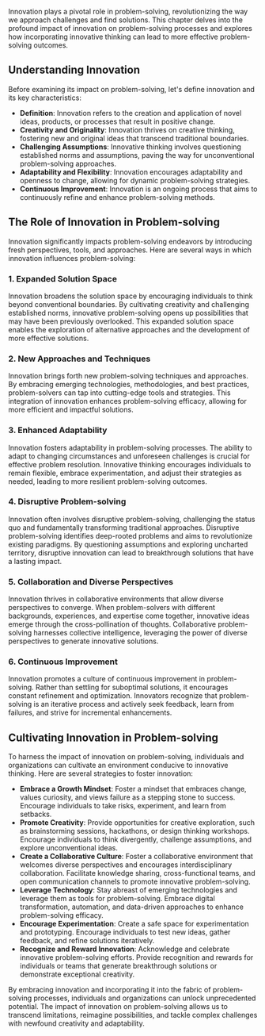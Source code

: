 
Innovation plays a pivotal role in problem-solving, revolutionizing the way we approach challenges and find solutions. This chapter delves into the profound impact of innovation on problem-solving processes and explores how incorporating innovative thinking can lead to more effective problem-solving outcomes.

Understanding Innovation
------------------------

Before examining its impact on problem-solving, let's define innovation and its key characteristics:

* **Definition**: Innovation refers to the creation and application of novel ideas, products, or processes that result in positive change.
* **Creativity and Originality**: Innovation thrives on creative thinking, fostering new and original ideas that transcend traditional boundaries.
* **Challenging Assumptions**: Innovative thinking involves questioning established norms and assumptions, paving the way for unconventional problem-solving approaches.
* **Adaptability and Flexibility**: Innovation encourages adaptability and openness to change, allowing for dynamic problem-solving strategies.
* **Continuous Improvement**: Innovation is an ongoing process that aims to continuously refine and enhance problem-solving methods.

The Role of Innovation in Problem-solving
-----------------------------------------

Innovation significantly impacts problem-solving endeavors by introducing fresh perspectives, tools, and approaches. Here are several ways in which innovation influences problem-solving:

### 1. **Expanded Solution Space**

Innovation broadens the solution space by encouraging individuals to think beyond conventional boundaries. By cultivating creativity and challenging established norms, innovative problem-solving opens up possibilities that may have been previously overlooked. This expanded solution space enables the exploration of alternative approaches and the development of more effective solutions.

### 2. **New Approaches and Techniques**

Innovation brings forth new problem-solving techniques and approaches. By embracing emerging technologies, methodologies, and best practices, problem-solvers can tap into cutting-edge tools and strategies. This integration of innovation enhances problem-solving efficacy, allowing for more efficient and impactful solutions.

### 3. **Enhanced Adaptability**

Innovation fosters adaptability in problem-solving processes. The ability to adapt to changing circumstances and unforeseen challenges is crucial for effective problem resolution. Innovative thinking encourages individuals to remain flexible, embrace experimentation, and adjust their strategies as needed, leading to more resilient problem-solving outcomes.

### 4. **Disruptive Problem-solving**

Innovation often involves disruptive problem-solving, challenging the status quo and fundamentally transforming traditional approaches. Disruptive problem-solving identifies deep-rooted problems and aims to revolutionize existing paradigms. By questioning assumptions and exploring uncharted territory, disruptive innovation can lead to breakthrough solutions that have a lasting impact.

### 5. **Collaboration and Diverse Perspectives**

Innovation thrives in collaborative environments that allow diverse perspectives to converge. When problem-solvers with different backgrounds, experiences, and expertise come together, innovative ideas emerge through the cross-pollination of thoughts. Collaborative problem-solving harnesses collective intelligence, leveraging the power of diverse perspectives to generate innovative solutions.

### 6. **Continuous Improvement**

Innovation promotes a culture of continuous improvement in problem-solving. Rather than settling for suboptimal solutions, it encourages constant refinement and optimization. Innovators recognize that problem-solving is an iterative process and actively seek feedback, learn from failures, and strive for incremental enhancements.

Cultivating Innovation in Problem-solving
-----------------------------------------

To harness the impact of innovation on problem-solving, individuals and organizations can cultivate an environment conducive to innovative thinking. Here are several strategies to foster innovation:

* **Embrace a Growth Mindset**: Foster a mindset that embraces change, values curiosity, and views failure as a stepping stone to success. Encourage individuals to take risks, experiment, and learn from setbacks.
* **Promote Creativity**: Provide opportunities for creative exploration, such as brainstorming sessions, hackathons, or design thinking workshops. Encourage individuals to think divergently, challenge assumptions, and explore unconventional ideas.
* **Create a Collaborative Culture**: Foster a collaborative environment that welcomes diverse perspectives and encourages interdisciplinary collaboration. Facilitate knowledge sharing, cross-functional teams, and open communication channels to promote innovative problem-solving.
* **Leverage Technology**: Stay abreast of emerging technologies and leverage them as tools for problem-solving. Embrace digital transformation, automation, and data-driven approaches to enhance problem-solving efficacy.
* **Encourage Experimentation**: Create a safe space for experimentation and prototyping. Encourage individuals to test new ideas, gather feedback, and refine solutions iteratively.
* **Recognize and Reward Innovation**: Acknowledge and celebrate innovative problem-solving efforts. Provide recognition and rewards for individuals or teams that generate breakthrough solutions or demonstrate exceptional creativity.

By embracing innovation and incorporating it into the fabric of problem-solving processes, individuals and organizations can unlock unprecedented potential. The impact of innovation on problem-solving allows us to transcend limitations, reimagine possibilities, and tackle complex challenges with newfound creativity and adaptability.
